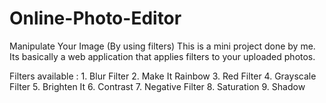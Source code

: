 # Online-Photo-Editor
Manipulate Your Image (By using filters) This is a mini project done by me.
Its basically a web application that applies filters to your uploaded photos. 

Filters available : 1. Blur Filter 
                    2. Make It Rainbow 
                    3. Red Filter 
                    4. Grayscale Filter 
                    5. Brighten It 
                    6. Contrast 
                    7. Negative Filter 
                    8. Saturation 
                    9. Shadow
